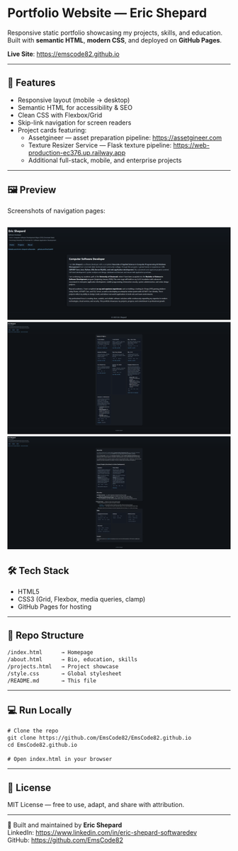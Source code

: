 # Portfolio Website — Eric Shepard

Responsive static portfolio showcasing my projects, skills, and education.  
Built with **semantic HTML**, **modern CSS**, and deployed on **GitHub Pages**.

**Live Site**: https://emscode82.github.io

---

## 🚀 Features
- Responsive layout (mobile → desktop)
- Semantic HTML for accessibility & SEO
- Clean CSS with Flexbox/Grid
- Skip-link navigation for screen readers
- Project cards featuring:
  - Assetgineer — asset preparation pipeline: https://assetgineer.com
  - Texture Resizer Service — Flask texture pipeline: https://web-production-ec376.up.railway.app
  - Additional full-stack, mobile, and enterprise projects

---

## 🖼 Preview
Screenshots of navigation pages:

![Portfolio Screenshot](screenshot.png)
![Projects Screenshot](screenshot1.png)
![About Screenshot](screenshot2.png)
---

## 🛠 Tech Stack
- HTML5
- CSS3 (Grid, Flexbox, media queries, clamp)
- GitHub Pages for hosting

---

## 📂 Repo Structure
    /index.html      → Homepage
    /about.html      → Bio, education, skills
    /projects.html   → Project showcase
    /style.css       → Global stylesheet
    /README.md       → This file

---

## 💻 Run Locally
    # Clone the repo
    git clone https://github.com/EmsCode82/EmsCode82.github.io
    cd EmsCode82.github.io

    # Open index.html in your browser

---

## 📜 License
MIT License — free to use, adapt, and share with attribution.

---

👋 Built and maintained by **Eric Shepard**  
LinkedIn: https://www.linkedin.com/in/eric-shepard-softwaredev  
GitHub: https://github.com/EmsCode82
